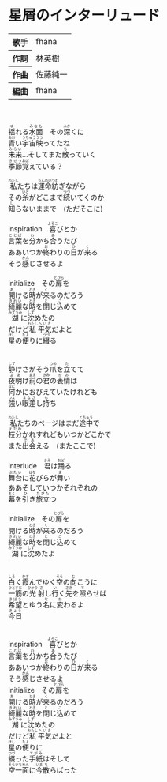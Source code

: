 <h1>星屑のインターリュード</h1>

<table>
<tbody>
<tr>
<th>歌手</th>
<td>fhána</td>
</tr>
<tr>
<th>作詞</th>
<td>林英樹</td>
</tr>
<tr>
<th>作曲</th>
<td>佐藤純一</td>
</tr>
<tr>
<th>編曲</th>
<td>fhána</td>
</tr>
</tbody>
</table>
<br>
<br>
<div>
<ruby>揺<rt>ゆ</rt></ruby>れる<ruby>水面<rt>みなも</rt></ruby>　その<ruby>深<rt>ふか</rt></ruby>くに<br>
<ruby>青<rt>あお</rt></ruby>い<ruby>宇宙<rt>うちゅう</rt></ruby><ruby>映<rt>うつ</rt></ruby>ってたね<br>
<ruby>未来<rt>みらい</rt></ruby>…そしてまた<ruby>散<rt>ち</rt></ruby>っていく<br>
<ruby>季節<rt>きせつ</rt></ruby><ruby>覚<rt>おぼ</rt></ruby>えている？<br>
<br>
<ruby>私<rt>わたし</rt></ruby>たちは<ruby>運命<rt>うんめい</rt></ruby><ruby>紡<rt>つむ</rt></ruby>ぎながら<br>
その<ruby>糸<rt>いと</rt></ruby>がどこまで<ruby>続<rt>つづ</rt></ruby>いてくのか<br>
<ruby>知<rt>し</rt></ruby>らないままで　(ただそこに)<br>
<br>
inspiration　<ruby>喜<rt>よろこ</rt></ruby>びとか<br>
<ruby>言葉<rt>ことば</rt></ruby>を<ruby>分<rt>わ</rt></ruby>かち<ruby>合<rt>あ</rt></ruby>うたび<br>
ああいつか<ruby>終<rt>お</rt></ruby>わりの<ruby>日<rt>ひ</rt></ruby>が<ruby>来<rt>く</rt></ruby>る<br>
そう<ruby>感<rt>かん</rt></ruby>じさせるよ<br>
<br>
initialize　その<ruby>扉<rt>とびら</rt></ruby>を<br>
<ruby>開<rt>あ</rt></ruby>ける<ruby>時<rt>とき</rt></ruby>が<ruby>来<rt>く</rt></ruby>るのだろう<br>
<ruby>綺麗<rt>きれい</rt></ruby>な<ruby>時<rt>とき</rt></ruby>を<ruby>閉<rt>と</rt></ruby>じ<ruby>込<rt>こ</rt></ruby>めて<br>
<ruby>湖<rt>みずうみ</rt></ruby>に<ruby>沈<rt>しず</rt></ruby>めたの<br>
だけど<ruby>私<rt>わたし</rt></ruby><ruby>平気<rt>へいき</rt></ruby>だよと<br>
<ruby>星<rt>ほし</rt></ruby>の<ruby>便<rt>たよ</rt></ruby>りに<ruby>綴<rt>つづ</rt></ruby>る<br>
<br>
<br>
<ruby>静<rt>しず</rt></ruby>けさがそう<ruby>爪<rt>つめ</rt></ruby>を<ruby>立<rt>た</rt></ruby>てて<br>
<ruby>夜明<rt>よあ</rt></ruby>け<ruby>前<rt>まえ</rt></ruby>の<ruby>君<rt>きみ</rt></ruby>の<ruby>表情<rt>かお</rt></ruby>は<br>
<ruby>何<rt>なに</rt></ruby>かにおびえていたけれども<br>
<ruby>強<rt>つよ</rt></ruby>い<ruby>眼差<rt>まなざ</rt></ruby>し<ruby>持<rt>も</rt></ruby>ち<br>
<br>
<ruby>私<rt>わたし</rt></ruby>たちのページはまだ<ruby>途中<rt>とちゅう</rt></ruby>で<br>
<ruby>枝分<rt>えだわ</rt></ruby>かれすれどもいつかどこかで<br>
また<ruby>出会<rt>であ</rt></ruby>える　(またここで)<br>
<br>
interlude　<ruby>君<rt>きみ</rt></ruby>は<ruby>踊<rt>おど</rt></ruby>る<br>
<ruby>舞台<rt>ぶたい</rt></ruby>に<ruby>花<rt>はな</rt></ruby>びらが<ruby>舞<rt>ま</rt></ruby>い<br>
ああそしていつかそれぞれの<br>
<ruby>幕<rt>まく</rt></ruby>を<ruby>引<rt>ひ</rt></ruby>き<ruby>旅立<rt>たびた</rt></ruby>つ<br>
<br>
initialize　その<ruby>扉<rt>とびら</rt></ruby>を<br>
<ruby>開<rt></rt></ruby>ける<ruby>時<rt>とき</rt></ruby>が<ruby>来<rt>く</rt></ruby>るのだろう<br>
<ruby>綺麗<rt>きれい</rt></ruby>な<ruby>時<rt>とき</rt></ruby>を<ruby>閉<rt>と</rt></ruby>じ<ruby>込<rt>こ</rt></ruby>めて<br>
<ruby>湖<rt>みずうみ</rt></ruby>に<ruby>沈<rt>しず</rt></ruby>めたよ<br>
<br>
<br>
<ruby>白<rt>しろ</rt></ruby>く<ruby>霞<rt>かす</rt></ruby>んでゆく<ruby>空<rt>そら</rt></ruby>の<ruby>向<rt>む</rt></ruby>こうに<br>
<ruby>一筋<rt>ひとすじ</rt></ruby>の<ruby>光<rt>ひかり</rt></ruby><ruby>射<rt>さ</rt></ruby>し<ruby>行<rt>い</rt></ruby>く<ruby>先<rt>さき</rt></ruby>を<ruby>照<rt>て</rt></ruby>らせば<br>
<ruby>希望<rt>きぼう</rt></ruby>とゆう<ruby>名<rt>な</rt></ruby>に<ruby>変<rt>か</rt></ruby>わるよ<br>
<ruby>今日<rt>きょう</rt></ruby><br>
<br>
<br>
inspiration　<ruby>喜<rt>よろこ</rt></ruby>びとか<br>
<ruby>言葉<rt>ことば</rt></ruby>を<ruby>分<rt>わ</rt></ruby>かち<ruby>合<rt>あ</rt></ruby>うたび<br>
ああいつか<ruby>終<rt>お</rt></ruby>わりの<ruby>日<rt>ひ</rt></ruby>が<ruby>来<rt>く</rt></ruby>る<br>
そう<ruby>感<rt>かん</rt></ruby>じさせるよ<br>
initialize　その<ruby>扉<rt>とびら</rt></ruby>を<br>
<ruby>開<rt>あ</rt></ruby>ける<ruby>時<rt>とき</rt></ruby>が<ruby>来<rt>く</rt></ruby>るのだろう<br>
<ruby>綺麗<rt>きれい</rt></ruby>な<ruby>時<rt>とき</rt></ruby>を<ruby>閉<rt>と</rt></ruby>じ<ruby>込<rt>こ</rt></ruby>めて<br>
<ruby>湖<rt>みずうみ</rt></ruby>に<ruby>沈<rt>しず</rt></ruby>めたの<br>
だけど<ruby>私<rt>わたし</rt></ruby><ruby>平気<rt>へいき</rt></ruby>だよと<br>
<ruby>星<rt>ほし</rt></ruby>の<ruby>便<rt>たよ</rt></ruby>りに<br>
<ruby>綴<rt>つづ</rt></ruby>った<ruby>手紙<rt>てがみ</rt></ruby>はそして<br>
<ruby>空一面<rt>そらいちめん</rt></ruby>に<ruby>今<rt>いま</rt></ruby><ruby>散<rt>ち</rt></ruby>らばった<br>
<br>
</div>